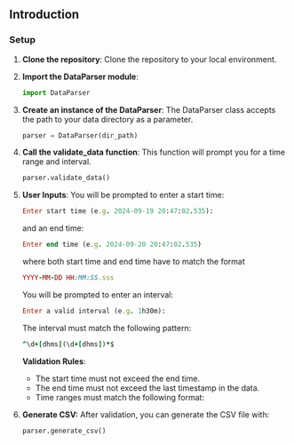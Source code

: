 ## Introduction

### Setup

1. **Clone the repository**:
   Clone the repository to your local environment.

2. **Import the DataParser module**:
   ```python
   import DataParser
   
3. **Create an instance of the DataParser**:
   The DataParser class accepts the path to your data directory as a parameter.
    ```python
    parser = DataParser(dir_path)

4. **Call the validate_data function**:
    This function will prompt you for a time range and interval.
    ```python
    parser.validate_data()

5. **User Inputs**: 
    You will be prompted to enter a start time:
    ```ruby
    Enter start time (e.g. 2024-09-19 20:47:02.535): 
    ```
    and an end time:
    ```ruby
    Enter end time (e.g. 2024-09-20 20:47:02.535)
    ```
    where both start time and end time have to match the format
    ```ruby
    YYYY-MM-DD HH:MM:SS.sss
    ```
     
    You will be prompted to enter an interval:
    ```ruby
    Enter a valid interval (e.g. 1h30m):
    ```
    
    The interval must match the following pattern:
    ```ruby
    ^\d+[dhms](\d+[dhms])*$
    ```
    
    **Validation Rules**:
    - The start time must not exceed the end time.
    - The end time must not exceed the last timestamp in the data.
    - Time ranges must match the following format:
    
    
6. **Generate CSV:**
   After validation, you can generate the CSV file with:
   ```python
   parser.generate_csv()











